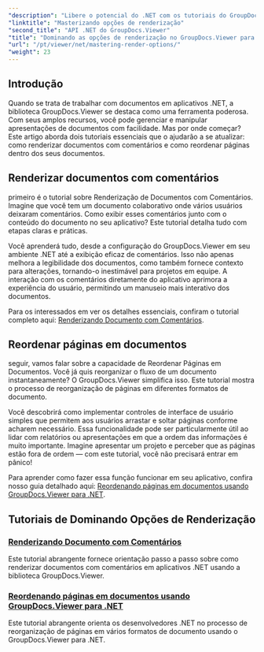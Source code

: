 ```yaml
---
"description": "Libere o potencial do .NET com os tutoriais do GroupDocs.Viewer. Aprenda a renderizar documentos, gerenciar comentários e reordenar páginas sem esforço."
"linktitle": "Masterizando opções de renderização"
"second_title": "API .NET do GroupDocs.Viewer"
"title": "Dominando as opções de renderização no GroupDocs.Viewer para .NET"
"url": "/pt/viewer/net/mastering-render-options/"
"weight": 23
---
```


## Introdução

Quando se trata de trabalhar com documentos em aplicativos .NET, a biblioteca GroupDocs.Viewer se destaca como uma ferramenta poderosa. Com seus amplos recursos, você pode gerenciar e manipular apresentações de documentos com facilidade. Mas por onde começar? Este artigo aborda dois tutoriais essenciais que o ajudarão a se atualizar: como renderizar documentos com comentários e como reordenar páginas dentro dos seus documentos.

## Renderizar documentos com comentários

primeiro é o tutorial sobre Renderização de Documentos com Comentários. Imagine que você tem um documento colaborativo onde vários usuários deixaram comentários. Como exibir esses comentários junto com o conteúdo do documento no seu aplicativo? Este tutorial detalha tudo com etapas claras e práticas.

Você aprenderá tudo, desde a configuração do GroupDocs.Viewer em seu ambiente .NET até a exibição eficaz de comentários. Isso não apenas melhora a legibilidade dos documentos, como também fornece contexto para alterações, tornando-o inestimável para projetos em equipe. A interação com os comentários diretamente do aplicativo aprimora a experiência do usuário, permitindo um manuseio mais interativo dos documentos.

Para os interessados em ver os detalhes essenciais, confiram o tutorial completo aqui: [Renderizando Documento com Comentários](./rendering-document-comments/).

## Reordenar páginas em documentos

seguir, vamos falar sobre a capacidade de Reordenar Páginas em Documentos. Você já quis reorganizar o fluxo de um documento instantaneamente? O GroupDocs.Viewer simplifica isso. Este tutorial mostra o processo de reorganização de páginas em diferentes formatos de documento.

Você descobrirá como implementar controles de interface de usuário simples que permitem aos usuários arrastar e soltar páginas conforme acharem necessário. Essa funcionalidade pode ser particularmente útil ao lidar com relatórios ou apresentações em que a ordem das informações é muito importante. Imagine apresentar um projeto e perceber que as páginas estão fora de ordem — com este tutorial, você não precisará entrar em pânico!

Para aprender como fazer essa função funcionar em seu aplicativo, confira nosso guia detalhado aqui: [Reordenando páginas em documentos usando GroupDocs.Viewer para .NET](./reordering-pages-in-document/).

## Tutoriais de Dominando Opções de Renderização
### [Renderizando Documento com Comentários](./rendering-document-comments/)
Este tutorial abrangente fornece orientação passo a passo sobre como renderizar documentos com comentários em aplicativos .NET usando a biblioteca GroupDocs.Viewer.
### [Reordenando páginas em documentos usando GroupDocs.Viewer para .NET](./reordering-pages-in-document/)
Este tutorial abrangente orienta os desenvolvedores .NET no processo de reorganização de páginas em vários formatos de documento usando o GroupDocs.Viewer para .NET.